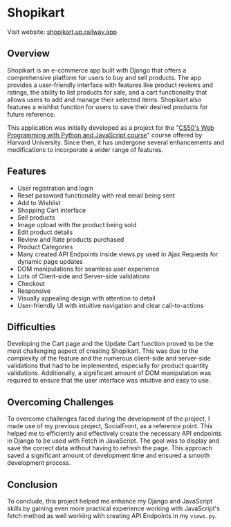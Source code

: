 # Shopikart

Visit website: [shopikart.up.railway.app](https://shopikart.up.railway.app/)

## Overview

Shopikart is an e-commerce app built with Django that offers a comprehensive platform for users to buy and sell products. The app provides a user-friendly interface with features like product reviews and ratings, the ability to list products for sale, and a cart functionality that allows users to add and manage their selected items. Shopikart also features a wishlist function for users to save their desired products for future reference.

This application was initially developed as a project for the "[CS50's Web Programming with Python and JavaScript course](https://cs50.harvard.edu/web/2020/)" course offered by Harvard University. Since then, it has undergone several enhancements and modifications to incorporate a wider range of features.

## Features

- User registration and login
- Reset password functionality with real email being sent
- Add to Wishlist
- Shopping Cart interface
- Sell products
- Image upload with the product being sold
- Edit product details
- Review and Rate products purchased
- Product Categories
- Many created API Endpoints inside views.py used in Ajax Requests for dynamic page updates
- DOM manipulations for seamless user experience
- Lots of Client-side and Server-side validations
- Checkout
- Responsive
- Visually appealing design with attention to detail
- User-friendly UI with intuitive navigation and clear call-to-actions

## Difficulties

Developing the Cart page and the Update Cart function proved to be the most challenging aspect of creating Shopikart. This was due to the complexity of the feature and the numerous client-side and server-side validations that had to be implemented, especially for product quantity validations. Additionally, a significant amount of DOM manipulation was required to ensure that the user interface was intuitive and easy to use.

## Overcoming Challenges

To overcome challenges faced during the development of the project, I made use of my previous project, SocialFront, as a reference point. This helped me to efficiently and effectively create the necessary API endpoints in Django to be used with Fetch in JavaScript. The goal was to display and save the correct data without having to refresh the page. This approach saved a significant amount of development time and ensured a smooth development process.

## Conclusion

To conclude, this project helped me enhance my Django and JavaScript skills by gaining even more practical experience working with JavaScript's fetch method as well working with creating API Endpoints in my `views.py`.
